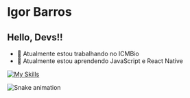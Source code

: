 # Igor Barros
## Hello, Devs!!

- 🔭 Atualmente estou trabalhando no ICMBio
- 🧰 Atualmente estou aprendendo JavaScript e React Native

[![My Skills](https://skillicons.dev/icons?i=figma,html,css,js,ts,react,git,gitlab,postgres,mysql)](https://skillicons.dev)

![Snake animation](https://github.com/seu-usuário-aqui/seu-usuário-aqui/blob/output/github-contribution-grid-snake.svg)

